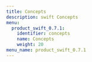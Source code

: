 ```yaml
---
title: Concepts
description: swift Concepts
menu:
  product_swift_0.7.1:
    identifier: concepts
    name: Concepts
    weight: 20
menu_name: product_swift_0.7.1
---
```

